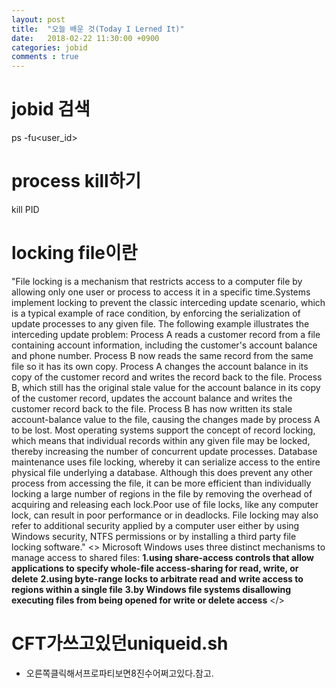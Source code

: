 ```yaml
---
layout: post
title:  "오늘 배운 것(Today I Lerned It)"
date:   2018-02-22 11:30:00 +0900
categories: jobid
comments : true
---
```


# jobid  검색

ps -fu<user_id>

# process kill하기

kill PID

# locking file이란

"File locking is a mechanism that restricts access to a computer file by allowing only one user or process 
to access it in a specific time.Systems implement locking to prevent the classic interceding update scenario, 
which is a typical example of race condition, by enforcing the serialization of update processes to any given file. 
The following example illustrates the interceding update problem:
Process A reads a customer record from a file containing account information, including the customer's account balance and phone number.
Process B now reads the same record from the same file so it has its own copy.
Process A changes the account balance in its copy of the customer record and writes the record back to the file.
Process B, which still has the original stale value for the account balance in its copy of the customer record, 
updates the account balance and writes the customer record back to the file.
Process B has now written its stale account-balance value to the file, causing the changes made by process A to be lost.
Most operating systems support the concept of record locking, which means that individual records within any given file may be locked, 
thereby increasing the number of concurrent update processes. Database maintenance uses file locking, 
whereby it can serialize access to the entire physical file underlying a database. 
Although this does prevent any other process from accessing the file, it can be more efficient than individually locking a large number 
of regions in the file by removing the overhead of acquiring and releasing each lock.Poor use of file locks, like any computer lock, 
can result in poor performance or in deadlocks. File locking may also refer to additional security applied by a computer user either 
by using Windows security, NTFS permissions or by installing a third party file locking software."
<>
Microsoft Windows uses three distinct mechanisms to manage access to shared files:
**1.using share-access controls that allow applications to specify whole-file access-sharing for read, write, or delete**
**2.using byte-range locks to arbitrate read and write access to regions within a single file**
**3.by Windows file systems disallowing executing files from being opened for write or delete access**
</>

# CFT가쓰고있던uniqueid.sh

- 오른쪽클릭해서프로파티보면8진수어쩌고있다.참고.
